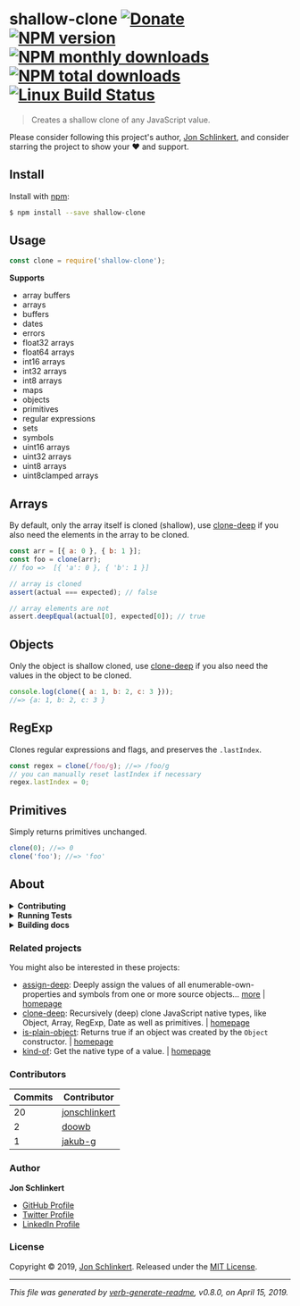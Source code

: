 # shallow-clone [![Donate](https://img.shields.io/badge/Donate-PayPal-green.svg)](https://www.paypal.com/cgi-bin/webscr?cmd=_s-xclick&hosted_button_id=W8YFZ425KND68) [![NPM version](https://img.shields.io/npm/v/shallow-clone.svg?style=flat)](https://www.npmjs.com/package/shallow-clone) [![NPM monthly downloads](https://img.shields.io/npm/dm/shallow-clone.svg?style=flat)](https://npmjs.org/package/shallow-clone) [![NPM total downloads](https://img.shields.io/npm/dt/shallow-clone.svg?style=flat)](https://npmjs.org/package/shallow-clone) [![Linux Build Status](https://img.shields.io/travis/jonschlinkert/shallow-clone.svg?style=flat&label=Travis)](https://travis-ci.org/jonschlinkert/shallow-clone)

> Creates a shallow clone of any JavaScript value.

Please consider following this project's author, [Jon Schlinkert](https://github.com/jonschlinkert), and consider starring the project to show your :heart: and support.

## Install

Install with [npm](https://www.npmjs.com/):

```sh
$ npm install --save shallow-clone
```

## Usage

```js
const clone = require('shallow-clone');
```

**Supports**

* array buffers
* arrays
* buffers
* dates
* errors
* float32 arrays
* float64 arrays
* int16 arrays
* int32 arrays
* int8 arrays
* maps
* objects
* primitives
* regular expressions
* sets
* symbols
* uint16 arrays
* uint32 arrays
* uint8 arrays
* uint8clamped arrays

## Arrays

By default, only the array itself is cloned (shallow), use [clone-deep](https://github.com/jonschlinkert/clone-deep) if you also need the elements in the array to be cloned.

```js
const arr = [{ a: 0 }, { b: 1 }];
const foo = clone(arr);
// foo =>  [{ 'a': 0 }, { 'b': 1 }]

// array is cloned
assert(actual === expected); // false

// array elements are not
assert.deepEqual(actual[0], expected[0]); // true
```

## Objects

Only the object is shallow cloned, use [clone-deep](https://github.com/jonschlinkert/clone-deep) if you also need the values in the object to be cloned.

```js
console.log(clone({ a: 1, b: 2, c: 3 }));
//=> {a: 1, b: 2, c: 3 }
```

## RegExp

Clones regular expressions and flags, and preserves the `.lastIndex`.

```js
const regex = clone(/foo/g); //=> /foo/g
// you can manually reset lastIndex if necessary
regex.lastIndex = 0;
```

## Primitives

Simply returns primitives unchanged.

```js
clone(0); //=> 0
clone('foo'); //=> 'foo'
```

## About

<details>
<summary><strong>Contributing</strong></summary>

Pull requests and stars are always welcome. For bugs and feature requests, [please create an issue](../../issues/new).

</details>

<details>
<summary><strong>Running Tests</strong></summary>

Running and reviewing unit tests is a great way to get familiarized with a library and its API. You can install dependencies and run tests with the following command:

```sh
$ npm install && npm test
```

</details>

<details>
<summary><strong>Building docs</strong></summary>

_(This project's readme.md is generated by [verb](https://github.com/verbose/verb-generate-readme), please don't edit the readme directly. Any changes to the readme must be made in the [.verb.md](.verb.md) readme template.)_

To generate the readme, run the following command:

```sh
$ npm install -g verbose/verb#dev verb-generate-readme && verb
```

</details>

### Related projects

You might also be interested in these projects:

* [assign-deep](https://www.npmjs.com/package/assign-deep): Deeply assign the values of all enumerable-own-properties and symbols from one or more source objects… [more](https://github.com/jonschlinkert/assign-deep) | [homepage](https://github.com/jonschlinkert/assign-deep "Deeply assign the values of all enumerable-own-properties and symbols from one or more source objects to a target object. Returns the target object.")
* [clone-deep](https://www.npmjs.com/package/clone-deep): Recursively (deep) clone JavaScript native types, like Object, Array, RegExp, Date as well as primitives. | [homepage](https://github.com/jonschlinkert/clone-deep "Recursively (deep) clone JavaScript native types, like Object, Array, RegExp, Date as well as primitives.")
* [is-plain-object](https://www.npmjs.com/package/is-plain-object): Returns true if an object was created by the `Object` constructor. | [homepage](https://github.com/jonschlinkert/is-plain-object "Returns true if an object was created by the `Object` constructor.")
* [kind-of](https://www.npmjs.com/package/kind-of): Get the native type of a value. | [homepage](https://github.com/jonschlinkert/kind-of "Get the native type of a value.")

### Contributors

| **Commits** | **Contributor** |  
| --- | --- |  
| 20 | [jonschlinkert](https://github.com/jonschlinkert) |  
| 2  | [doowb](https://github.com/doowb) |  
| 1  | [jakub-g](https://github.com/jakub-g) |  

### Author

**Jon Schlinkert**

* [GitHub Profile](https://github.com/jonschlinkert)
* [Twitter Profile](https://twitter.com/jonschlinkert)
* [LinkedIn Profile](https://linkedin.com/in/jonschlinkert)

### License

Copyright © 2019, [Jon Schlinkert](https://github.com/jonschlinkert).
Released under the [MIT License](LICENSE).

***

_This file was generated by [verb-generate-readme](https://github.com/verbose/verb-generate-readme), v0.8.0, on April 15, 2019._